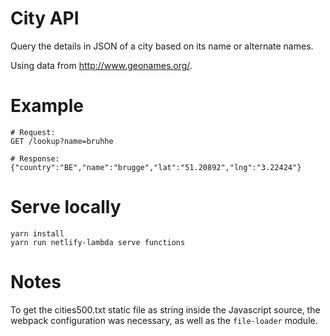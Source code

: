 # City API

Query the details in JSON of a city based on its name or alternate names.

Using data from http://www.geonames.org/.

# Example

```
# Request:
GET /lookup?name=bruhhe

# Response:
{"country":"BE","name":"brugge","lat":"51.20892","lng":"3.22424"}
```

# Serve locally

```
yarn install
yarn run netlify-lambda serve functions
```

# Notes

To get the cities500.txt static file as string inside the Javascript source, the webpack configuration was necessary, as well as the `file-loader` module.

